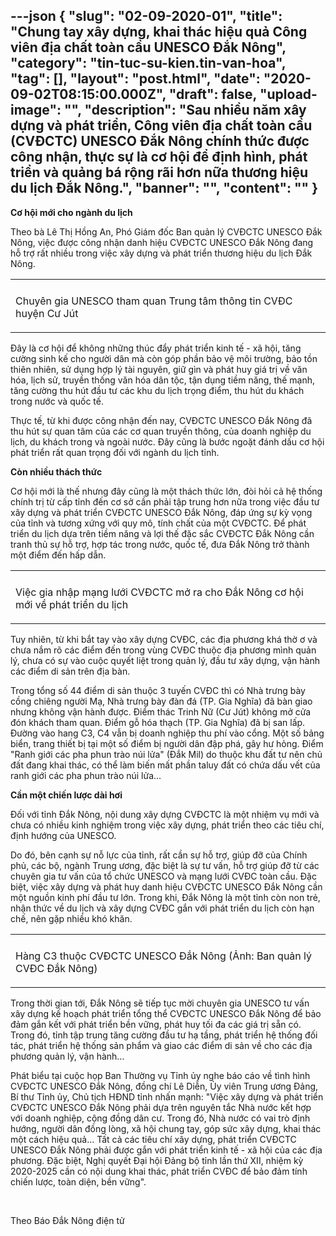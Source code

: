 ---json
{
    "slug": "02-09-2020-01",
    "title": "Chung tay xây dựng, khai thác hiệu quả Công viên địa chất toàn cầu UNESCO Đắk Nông",
    "category": "tin-tuc-su-kien.tin-van-hoa",
    "tag": [],
    "layout": "post.html",
    "date": "2020-09-02T08:15:00.000Z",
    "draft": false,
    "upload-image": "",
    "description": "Sau nhiều năm xây dựng và phát triển, Công viên địa chất toàn cầu (CVĐCTC) UNESCO Đắk Nông chính thức được công nhận, thực sự là cơ hội để định hình, phát triển và quảng bá rộng rãi hơn nữa thương hiệu du lịch Đắk Nông.",
    "banner": "",
    "__content__": ""
}
---
<p><strong>Cơ hội mới cho ng&agrave;nh du lịch</strong></p>

<p>Theo b&agrave; L&ecirc; Thị Hồng An, Ph&oacute; Gi&aacute;m đốc Ban quản l&yacute; CVĐCTC UNESCO Đắk N&ocirc;ng, việc được c&ocirc;ng nhận danh hiệu CVĐCTC UNESCO Đắk N&ocirc;ng đang hỗ trợ rất nhiều trong việc x&acirc;y dựng v&agrave; ph&aacute;t triển thương hiệu du lịch Đắk N&ocirc;ng.</p>

<table align="center">
	<tbody>
		<tr>
			<td><img alt="" src="http://www.baodaknong.org.vn/database/image/2020/09/01/3387-VH-31.jpg" /></td>
		</tr>
		<tr>
			<td>
			<p>Chuy&ecirc;n gia UNESCO tham quan Trung t&acirc;m th&ocirc;ng tin CVĐC huyện Cư J&uacute;t</p>
			</td>
		</tr>
	</tbody>
</table>

<p>Đ&acirc;y l&agrave; cơ hội để kh&ocirc;ng những th&uacute;c đẩy ph&aacute;t triển kinh tế - x&atilde; hội, tăng cường sinh kế cho người d&acirc;n m&agrave; c&ograve;n g&oacute;p phần bảo vệ m&ocirc;i trường, bảo tồn thi&ecirc;n nhi&ecirc;n, sử dụng hợp l&yacute; t&agrave;i nguy&ecirc;n, giữ g&igrave;n v&agrave; ph&aacute;t huy gi&aacute; trị về văn h&oacute;a, lịch sử, truyền thống văn h&oacute;a d&acirc;n tộc, tận dụng tiềm năng, thế mạnh, tăng cường thu h&uacute;t đầu tư c&aacute;c khu du lịch trọng điểm, thu h&uacute;t du kh&aacute;ch trong nước v&agrave; quốc tế.</p>

<p>Thực tế, từ khi được c&ocirc;ng nhận đến nay, CVĐCTC UNESCO Đắk N&ocirc;ng đ&atilde; thu h&uacute;t sự quan t&acirc;m của c&aacute;c cơ quan truyền th&ocirc;ng, của doanh nghiệp du lịch, du kh&aacute;ch trong v&agrave; ngo&agrave;i nước. Đ&acirc;y cũng l&agrave; bước ngoặt đ&aacute;nh dấu cơ hội ph&aacute;t triển rất quan trọng đối với ng&agrave;nh du lịch tỉnh.</p>

<p><strong>C&ograve;n nhiều th&aacute;ch thức</strong></p>

<p>Cơ hội mới l&agrave; thế nhưng đ&acirc;y cũng l&agrave; một th&aacute;ch thức lớn, đ&ograve;i hỏi cả hệ thống ch&iacute;nh trị từ cấp tỉnh đến cơ sở cần phải tập trung hơn nữa trong việc đầu tư x&acirc;y dựng v&agrave; ph&aacute;t triển CVĐCTC UNESCO Đắk N&ocirc;ng, đ&aacute;p ứng sự kỳ vọng của tỉnh v&agrave; tương xứng với quy m&ocirc;, t&iacute;nh chất của một CVĐCTC. Để ph&aacute;t triển du lịch dựa tr&ecirc;n tiềm năng v&agrave; lợi thế đặc sắc CVĐCTC Đắk N&ocirc;ng cần tranh thủ sự hỗ trợ, hợp t&aacute;c trong nước, quốc tế, đưa Đắk N&ocirc;ng trở th&agrave;nh một điểm đến hấp dẫn.</p>

<table align="center">
	<tbody>
		<tr>
			<td><img alt="" src="http://www.baodaknong.org.vn/database/image/2020/09/01/3387-VH-32.jpg" /></td>
		</tr>
		<tr>
			<td>
			<p>Việc gia nhập mạng lưới CVĐCTC mở ra cho Đắk N&ocirc;ng cơ hội mới về ph&aacute;t triển du lịch</p>
			</td>
		</tr>
	</tbody>
</table>

<p>Tuy nhi&ecirc;n, từ khi bắt tay v&agrave;o x&acirc;y dựng CVĐC, c&aacute;c địa phương kh&aacute; thờ ơ v&agrave; chưa nắm r&otilde; c&aacute;c điểm đến trong v&ugrave;ng CVĐC thuộc địa phương m&igrave;nh quản l&yacute;, chưa c&oacute; sự v&agrave;o cuộc quyết liệt trong quản l&yacute;, đầu tư x&acirc;y dựng, vận h&agrave;nh c&aacute;c điểm di sản tr&ecirc;n địa b&agrave;n.</p>

<p>Trong tổng số 44 điểm di sản thuộc 3 tuyến CVĐC th&igrave; c&oacute; Nh&agrave; trưng b&agrave;y cồng chi&ecirc;ng người Mạ, Nh&agrave; trưng b&agrave;y đ&agrave;n đ&aacute; (TP. Gia Nghĩa) đ&atilde; b&agrave;n giao nhưng kh&ocirc;ng vận h&agrave;nh được. Điểm th&aacute;c Trinh Nữ (Cư J&uacute;t) kh&ocirc;ng mở cửa đ&oacute;n kh&aacute;ch tham quan. Điểm gỗ h&oacute;a thạch (TP. Gia Nghĩa) đ&atilde; bị san lấp. Đường v&agrave;o hang C3, C4 vẫn bị doanh nghiệp thu ph&iacute; v&agrave;o cổng. Một số bảng biển, trang thiết bị tại một số điểm bị người d&acirc;n đập ph&aacute;, g&acirc;y hư hỏng. Điểm &quot;Ranh giới c&aacute;c pha phun tr&agrave;o n&uacute;i lửa&quot; (Đắk Mil) do thuộc khu đất tư n&ecirc;n chủ đất đang khai th&aacute;c, c&oacute; thể l&agrave;m biến mất phần taluy đất c&oacute; chứa dấu vết của ranh giới c&aacute;c pha phun tr&agrave;o n&uacute;i lửa&hellip; &nbsp;</p>

<p><strong>Cần một chiến lược d&agrave;i hơi</strong></p>

<p>Đối với tỉnh Đắk N&ocirc;ng, nội dung x&acirc;y dựng CVĐCTC l&agrave; một nhiệm vụ mới v&agrave; chưa c&oacute; nhiều kinh nghiệm trong việc x&acirc;y dựng, ph&aacute;t triển theo c&aacute;c ti&ecirc;u ch&iacute;, định hướng của UNESCO.</p>

<p>Do đ&oacute;, b&ecirc;n cạnh sự nỗ lực của tỉnh, rất cần sự hỗ trợ, gi&uacute;p đỡ của Ch&iacute;nh phủ, c&aacute;c bộ, ng&agrave;nh Trung ương, đặc biệt l&agrave; sự tư vấn, hỗ trợ gi&uacute;p đỡ từ c&aacute;c chuy&ecirc;n gia tư vấn của tổ chức UNESCO v&agrave; mạng lưới CVĐC to&agrave;n cầu. Đặc biệt, việc x&acirc;y dựng v&agrave; ph&aacute;t huy danh hiệu CVĐCTC UNESCO Đắk N&ocirc;ng cần một nguồn kinh ph&iacute; đầu tư lớn. Trong khi, Đắk N&ocirc;ng l&agrave; một tỉnh c&ograve;n non trẻ, nhận thức về du lịch v&agrave; x&acirc;y dựng CVĐC gắn với ph&aacute;t triển du lịch c&ograve;n hạn chế, n&ecirc;n gặp nhiều kh&oacute; khăn.</p>

<table align="center">
	<tbody>
		<tr>
			<td><img alt="" src="http://www.baodaknong.org.vn/database/image/2020/09/01/3387-VH-33.jpg" /></td>
		</tr>
		<tr>
			<td>
			<p>H&agrave;ng C3 thuộc&nbsp;CVĐCTC UNESCO Đắk N&ocirc;ng (Ảnh: Ban quản l&yacute; CVĐC Đắk N&ocirc;ng)</p>
			</td>
		</tr>
	</tbody>
</table>

<p>Trong thời gian tới, Đắk N&ocirc;ng sẽ tiếp tục mời chuy&ecirc;n gia UNESCO tư vấn x&acirc;y dựng kế hoạch ph&aacute;t triển tổng thể CVĐCTC UNESCO Đắk N&ocirc;ng để bảo đảm gắn kết với ph&aacute;t triển bền vững, ph&aacute;t huy tối đa c&aacute;c gi&aacute; trị sẵn c&oacute;. Trong đ&oacute;, tỉnh tập trung tăng cường đầu tư hạ tầng, ph&aacute;t triển hệ thống đối t&aacute;c, ph&aacute;t triển hệ thống sản phẩm v&agrave; giao c&aacute;c điểm di sản về cho c&aacute;c địa phương quản l&yacute;, vận h&agrave;nh&hellip;</p>

<p>Ph&aacute;t biểu tại cuộc họp Ban Thường vụ Tỉnh ủy nghe b&aacute;o c&aacute;o về t&igrave;nh h&igrave;nh CVĐCTC UNESCO Đắk N&ocirc;ng, đồng ch&iacute; L&ecirc; Diễn, Ủy vi&ecirc;n Trung ương Đảng, B&iacute; thư Tỉnh ủy, Chủ tịch HĐND tỉnh nhấn mạnh: &quot;Việc x&acirc;y dựng v&agrave; ph&aacute;t triển CVĐCTC UNESCO Đắk N&ocirc;ng phải dựa tr&ecirc;n nguy&ecirc;n tắc Nh&agrave; nước kết hợp với doanh nghiệp, cộng đồng d&acirc;n cư. Trong đ&oacute;, Nh&agrave; nước c&oacute; vai tr&ograve; định hướng, người d&acirc;n đồng l&ograve;ng, x&atilde; hội chung tay, g&oacute;p sức x&acirc;y dựng, khai th&aacute;c một c&aacute;ch hiệu quả&hellip; Tất cả c&aacute;c ti&ecirc;u ch&iacute; x&acirc;y dựng, ph&aacute;t triển CVĐCTC UNESCO Đắk N&ocirc;ng phải được gắn với ph&aacute;t triển kinh tế - x&atilde; hội của c&aacute;c địa phương. Đặc biệt, Nghị quyết Đại hội Đảng bộ tỉnh lần thứ XII, nhiệm kỳ 2020-2025 cần c&oacute; nội dung khai th&aacute;c, ph&aacute;t triển CVĐC để bảo đảm t&iacute;nh chiến lược, to&agrave;n diện, bền vững&quot;.</p>

<p>&nbsp;</p>

<p>Theo B&aacute;o Đắk N&ocirc;ng điện tử</p>
